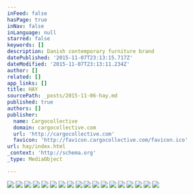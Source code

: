 ```yaml
---
inFeed: false
hasPage: true
inNav: false
inLanguage: null
starred: false
keywords: []
description: Danish contemporary furniture brand
datePublished: '2015-11-07T23:13:15.717Z'
dateModified: '2015-11-07T23:13:11.234Z'
author: []
related: []
app_links: []
title: HAY
sourcePath: _posts/2015-11-06-hay.md
published: true
authors: []
publisher:
  name: Cargocollective
  domain: cargocollective.com
  url: 'http://cargocollective.com'
  favicon: 'http://favicon.cargocollective.com/favicon.ico'
url: hay/index.html
_context: 'http://schema.org'
_type: MediaObject

---
```

![](https://the-grid-user-content.s3-us-west-2.amazonaws.com/a6ee4926-aea4-41e2-8568-f79d9cbc4f2c.jpg)
![](https://the-grid-user-content.s3-us-west-2.amazonaws.com/107f32d6-9fe8-4a6a-8022-a10e85b86bc6.jpg)
![](https://the-grid-user-content.s3-us-west-2.amazonaws.com/89c1a21a-eb89-43c8-b1ae-54d90956c1d1.jpg)
![](https://the-grid-user-content.s3-us-west-2.amazonaws.com/30d89e9a-670d-47ba-b22e-ff5067f62dbe.jpg)
![](https://the-grid-user-content.s3-us-west-2.amazonaws.com/ec3fa6e1-a28a-4c8d-8e37-f48946937e14.jpg)
![](https://the-grid-user-content.s3-us-west-2.amazonaws.com/30f66320-8e0d-4733-9100-59233bf4f442.jpg)
![](https://the-grid-user-content.s3-us-west-2.amazonaws.com/67080455-79a5-4db8-852d-0a003f17643a.jpg)
![](https://the-grid-user-content.s3-us-west-2.amazonaws.com/cef9ef8a-edde-498b-a529-414e589c61bf.jpg)
![](https://the-grid-user-content.s3-us-west-2.amazonaws.com/5d532235-218f-4b65-8516-1ba10d8724b1.jpg)
![](https://the-grid-user-content.s3-us-west-2.amazonaws.com/a96edd16-32f7-4f47-99f3-200311bfeb41.jpg)
![](https://the-grid-user-content.s3-us-west-2.amazonaws.com/281638c5-972d-4664-8bab-afe611e5f515.jpg)
![](https://the-grid-user-content.s3-us-west-2.amazonaws.com/6d585fcd-c6b6-4ef7-889f-0cfe00c17946.jpg)
![](https://the-grid-user-content.s3-us-west-2.amazonaws.com/0085c90c-b665-4c4a-aabf-1a5718a532a2.jpg)
![](https://the-grid-user-content.s3-us-west-2.amazonaws.com/4cad50da-80ca-4594-b176-4edb74de585c.jpg)
![](https://the-grid-user-content.s3-us-west-2.amazonaws.com/407e7140-676a-4a2c-91bd-254f89df7726.jpg)
![](https://the-grid-user-content.s3-us-west-2.amazonaws.com/d403d34c-5e00-4f2b-a274-c4e633c6d213.jpg)
![](https://the-grid-user-content.s3-us-west-2.amazonaws.com/7b5774cd-99db-4b06-8a3c-5eaf28c04d4e.jpg)
![](https://the-grid-user-content.s3-us-west-2.amazonaws.com/699091a6-2968-4487-a9a7-34b4a4fdfab7.jpg)